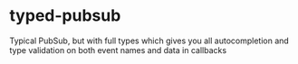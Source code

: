 # typed-pubsub
Typical PubSub, but with full types which gives you all autocompletion and type validation on both event names and data in callbacks
